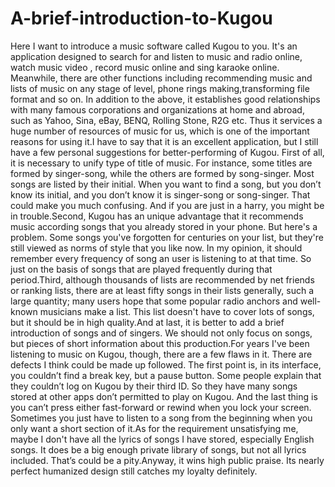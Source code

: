 # A-brief-introduction-to-Kugou
Here I want to introduce  a music software called Kugou to you. It's an application designed to search for and listen to music and radio online, watch music video , record music online and sing karaoke online. Meanwhile, there are other functions including recommending music and lists of music on any stage of level, phone rings making,transforming file format and so on. In addition to the above, it establishes good relationships with many famous corporations and organizations at home and abroad, such as Yahoo, Sina, eBay, BENQ, Rolling Stone, R2G etc. Thus it services a huge number of resources of  music for us, which is one of the important reasons for using it.I have to say that it is an excellent application, but I still have a few personal suggestions for better-performing of Kugou. First of all, it is necessary to unify type of title of music. For instance, some titles are formed by singer-song, while the others are formed by song-singer. Most songs are listed by their initial. When you want to find a song, but you don’t know its initial, and you don’t know it is singer-song or song-singer. That could make you much confusing. And if you are just in a harry, you might be in trouble.Second, Kugou has an unique advantage that it recommends music according songs that you already stored in your phone. But here's a problem. Some songs you've forgotten for centuries on your list, but they're still viewed as norms of style that you like now. In my opinion, it should remember every frequency of song an user is listening to at that time. So just on the basis of songs that are played frequently during that period.Third, although thousands of lists are recommended by net friends or ranking lists, there are at least fifty songs in their lists generally, such a large quantity; many users hope that some popular radio anchors and well-known musicians make a list. This list doesn't have to cover lots of songs, but it should be in high quality.And at last, it is better to add a brief introduction of songs and of singers. We should not only focus on songs, but pieces of short information about this production.For years I've been listening to music on Kugou, though, there are a few flaws in it. There are defects I think could be made up followed. The first point is, in its interface, you couldn’t find a break key, but a pause button. Some people explain that they couldn’t log on Kugou by their third ID. So they have many songs stored at other apps don’t permitted to play on Kugou. And the last thing is you can’t press either fast-forward or rewind when you lock your screen. Sometimes you just have to listen to a song from the beginning when you only want a short section of it.As for the requirement unsatisfying me, maybe I don't have all the lyrics of songs I have stored, especially English songs. It does be a big enough private library of songs, but not all lyrics included. That’s could be a pity.Anyway, it wins high public praise. Its nearly perfect humanized design still catches my loyalty definitely. 
